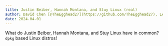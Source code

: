 ```yaml
---
title: Justin Beiber, Hannah Montana, and Stuy Linux (real)
author: David Chen [@TheEgghead27](https://github.com/TheEgghead27), Lenny Metlitsky [@leomet07](https://github.com/leomet07)
date: 2024-04-01
---
```

What do Justin Beiber, Hannah Montana, and Stuy Linux have in common? `dpkg` based Linux distros!
